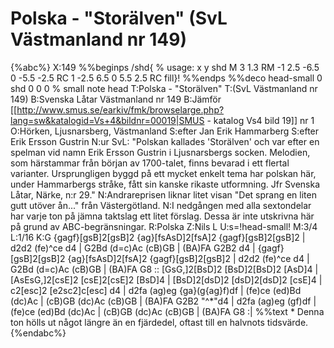 # Polska - "Storälven" (SvL Västmanland nr 149)

{%abc%}
X:149
%%beginps
/shd{	% usage: x y shd
	M 3 1.3 RM
	-1 2.5 -6.5 0 -5.5 -2.5 RC
	1 -2.5 6.5 0 5.5 2.5 RC fill}!
%%endps
%%deco head-small 0 shd 0 0 0	% small note head
T:Polska - "Storälven"
T:(SvL Västmanland nr 149)
B:Svenska Låtar Västmanland nr 149
B:Jämför [[http://www.smus.se/earkiv/fmk/browselarge.php?lang=sw&katalogid=Vs+4&bildnr=00019|SMUS - katalog Vs4 bild 19]] nr 1
O:Hörken, Ljusnarsberg, Västmanland
S:efter Jan Erik Hammarberg
S:efter Erik Ersson Gustrin
N:ur SvL: "Polskan kallades 'Storälven' och var efter en spelman vid namn Erik Ersson Gustrin i Ljusnarsbergs socken. Melodien, som härstammar från början av 1700-talet, finns bevarad i ett flertal varianter. Ursprungligen byggd på ett mycket enkelt tema har polskan här, under Hammarbergs stråke, fått sin kanske rikaste utformning. Jfr Svenska Låtar, Närke, n:r 29."
N:Andrareprisen liknar litet visan "Det sprang en liten gutt utöver ån..." från Västergötland.
N:I nedgången med alla sextondelar har varje ton på jämna taktslag ett litet förslag. Dessa är inte utskrivna här på grund av ABC-begränsningar.
R:Polska
Z:Nils L
U:s=!head-small!
M:3/4
L:1/16
K:G
{gagf}[gsB]2[gsB]2 {ag}[fsAsD]2[fsA]2 {gagf}[gsB]2[gsB]2 | d2d2 (fe)^ce d4 | G2Bd (d=c)Ac (cB)GB | (BA)FA G2B2 d4 |
{gagf}[gsB]2[gsB]2 {ag}[fsAsD]2[fsA]2 {gagf}[gsB]2[gsB]2 | d2d2 (fe)^ce d4 | G2Bd (d=c)Ac (cB)GB | (BA)FA G8 ::
[GsG,]2[BsD]2 [BsD]2[BsD]2 [AsD]4 | [AsEsG,]2[csE]2 [csE]2[csE]2 [BsD]4 | [BsD]2[dsD]2 [dsD]2[dsD]2 [csE]4 | c2[esc]2 [e2sc2]c[esc] d4 |
d2fa (ag)eg {ga}(g{ag}f)df | (fe)ce (ed)Bd (dc)Ac | (cB)GB (dc)Ac (cB)GB | (BA)FA G2B2 "^*"d4 |
d2fa (ag)eg (gf)df | (fe)ce (ed)Bd (dc)Ac | (cB)GB (dc)Ac (cB)GB | (BA)FA G8 :|
%%text * Denna ton hölls ut något längre än en fjärdedel, oftast till en halvnots tidsvärde.
{%endabc%}
